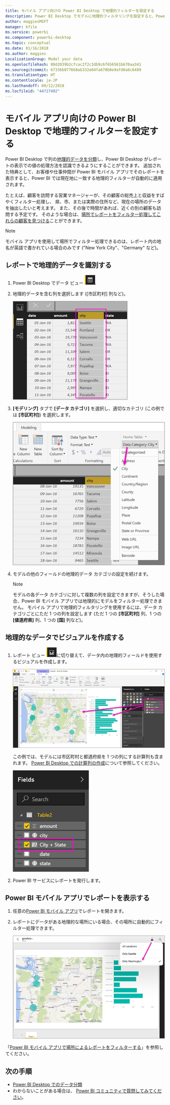 ```yaml
---
title: モバイル アプリ向けの Power BI Desktop で地理的フィルターを設定する
description: Power BI Desktop でモデルに地理的フィルタリングを設定すると、Power BI モバイル アプリでデータを自動的に現在の場所でフィルター処理できます。
author: maggiesMSFT
manager: kfile
ms.service: powerbi
ms.component: powerbi-desktop
ms.topic: conceptual
ms.date: 01/16/2018
ms.author: maggies
LocalizationGroup: Model your data
ms.openlocfilehash: 80d2039b2cfcac2f2c3db9c6f656561b670aa341
ms.sourcegitcommit: 67336b077668ab332e04fa670b0e9afd0a0c6489
ms.translationtype: HT
ms.contentlocale: ja-JP
ms.lasthandoff: 09/12/2018
ms.locfileid: "44727492"
---
```

# <a name="set-geographic-filters-in-power-bi-desktop-for-the-mobile-apps"></a>モバイル アプリ向けの Power BI Desktop で地理的フィルターを設定する
Power BI Desktop で列の[地理的データを分類](desktop-data-categorization.md)し、Power BI Desktop がレポートの表示での値の処理方法を認識できるようにすることができます。 追加された特典として、お客様や仕事仲間が Power BI モバイル アプリでそのレポートを表示すると、Power BI では現在地に一致する地理的フィルターが自動的に適用されます。 

たとえば、顧客を訪問する営業マネージャーが、その顧客の総売上と収益をすばやくフィルター処理し、 県、市、または実際の住所など、現在の場所のデータを抽出したいと考えます。 また、その後で時間があれば、近くの別の顧客も訪問する予定です。 そのような場合は、[場所でレポートをフィルター処理してこれらの顧客を見つける](consumer/mobile/mobile-apps-geographic-filtering.md)ことができます。

> [!NOTE]
> モバイル アプリを使用して場所でフィルター処理できるのは、レポート内の地名が英語で書かれている場合のみです ("New York City"、"Germany" など)。
> 
> 

## <a name="identify-geographic-data-in-your-report"></a>レポートで地理的データを識別する
1. Power BI Desktop でデータ ビュー ![[データ ビュー] アイコンに切り替えます](media/desktop-mobile-geofiltering/pbi_desktop_data_icon.png).
2. 地理的データを含む列を選択します ([市区町村] 列など)。
   
    ![[市区町村] 列](media/desktop-mobile-geofiltering/power-bi-desktop-geo-column.png)
3. **[モデリング]** タブで **[データ カテゴリ]** を選択し、適切なカテゴリ (この例では **[市区町村]**) を選択します。
   
    ![[データ カテゴリ] ボックス](media/desktop-mobile-geofiltering/power-bi-desktop-geo-category.png)
4. モデルの他のフィールドの地理的データ カテゴリの設定を続けます。 
   
   > [!NOTE]
   > モデルの各データ カテゴリに対して複数の列を設定できますが、そうした場合、Power BI モバイル アプリでは地理的にモデルをフィルター処理できません。 モバイル アプリで地理的フィルタリングを使用するには、データ カテゴリごとにただ 1 つの列を設定します (ただ 1 つの **[市区町村]** 列、1 つの **[値道府県]** 列、1 つの **[国]** 列など)。 
   > 
   > 

## <a name="create-visuals-with-your-geographic-data"></a>地理的なデータでビジュアルを作成する
1. レポート ビュー ![レポート ビュー](media/desktop-mobile-geofiltering/power-bi-desktop-report-icon.png)に切り替えて、データ内の地理的フィールドを使用するビジュアルを作成します。 
   
    ![マップを使用したレポート](media/desktop-mobile-geofiltering/power-bi-desktop-geo-report.png)
   
    この例では、モデルには市区町村と都道府県を 1 つの列にする計算列も含まれます。 [Power BI Desktop での計算列の作成](desktop-calculated-columns.md)について参照してください。
   
    ![市区町村と都道府県を 1 つにしたフィールド](media/desktop-mobile-geofiltering/power-bi-desktop-city-state-column.png)
2. Power BI サービスにレポートを発行します。

## <a name="view-the-report-in-power-bi-mobile-app"></a>Power BI モバイル アプリでレポートを表示する
1. 任意の[Power BI モバイル アプリ](consumer/mobile/mobile-apps-for-mobile-devices.md)でレポートを開きます。
2. レポートにデータがある地理的な場所にいる場合、その場所に自動的にフィルター処理できます。
   
    ![モバイル アプリの地理フィルター](media/desktop-mobile-geofiltering/power-bi-mobile-geo-map-set-filter.png)

「[Power BI モバイル アプリで場所によるレポートをフィルターする](consumer/mobile/mobile-apps-geographic-filtering.md)」を参照してください。

## <a name="next-steps"></a>次の手順
* [Power BI Desktop でのデータ分類](desktop-data-categorization.md)  
* わからないことがある場合は、 [Power BI コミュニティで質問してみてください](http://community.powerbi.com/)。


